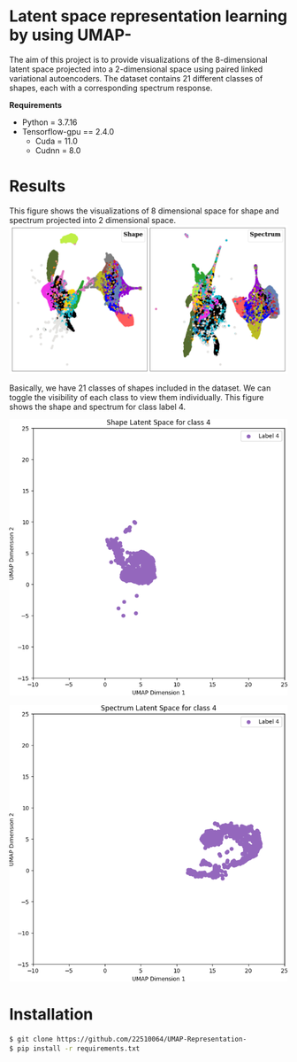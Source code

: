 # Latent space representation learning by using UMAP-
The aim of this project is to provide visualizations of the 8-dimensional latent space projected into a 2-dimensional space using paired linked variational autoencoders. The dataset contains 21 different classes of shapes, each with a corresponding spectrum response. 

**Requirements**
  - Python = 3.7.16
  - Tensorflow-gpu == 2.4.0
    - Cuda = 11.0
    - Cudnn = 8.0

# Results 
This figure shows the visualizations of 8 dimensional space for shape and spectrum projected into 2 dimensional space. 
![UMAP Results Plot](https://raw.githubusercontent.com/22510064/UMAP-Representation-/main/UMAP_results_plot.png)


Basically, we have 21 classes of shapes included in the dataset. We can toggle the visibility of each class to view them individually.
This figure shows the shape and spectrum for class label 4.

![UMAP Shape](https://github.com/22510064/UMAP-Representation-/blob/main/UMAP_shape.png)


![UMAP Spectrum](https://github.com/22510064/UMAP-Representation-/blob/main/UMAP_spectrum.png)



# Installation
```bash
$ git clone https://github.com/22510064/UMAP-Representation-
$ pip install -r requirements.txt
